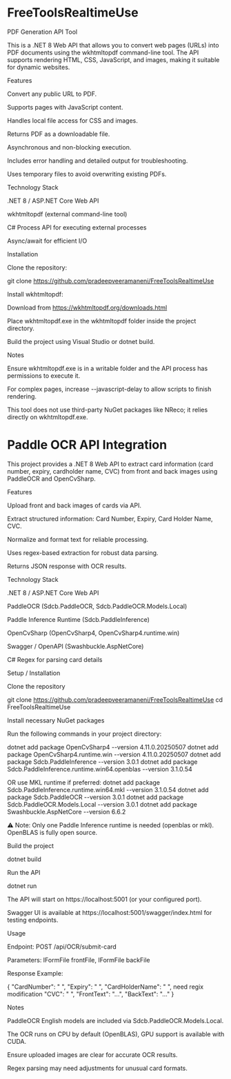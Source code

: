 # FreeToolsRealtimeUse

PDF Generation API Tool

This is a .NET 8 Web API that allows you to convert web pages (URLs) into PDF documents using the wkhtmltopdf command-line tool. The API supports rendering HTML, CSS, JavaScript, and images, making it suitable for dynamic websites.

Features

Convert any public URL to PDF.

Supports pages with JavaScript content.

Handles local file access for CSS and images.

Returns PDF as a downloadable file.

Asynchronous and non-blocking execution.

Includes error handling and detailed output for troubleshooting.

Uses temporary files to avoid overwriting existing PDFs.

Technology Stack

.NET 8 / ASP.NET Core Web API

wkhtmltopdf (external command-line tool)

C# Process API for executing external processes

Async/await for efficient I/O

Installation

Clone the repository:

git clone https://github.com/pradeepveeramaneni/FreeToolsRealtimeUse


Install wkhtmltopdf:

Download from https://wkhtmltopdf.org/downloads.html

Place wkhtmltopdf.exe in the wkhtmltopdf folder inside the project directory.

Build the project using Visual Studio or dotnet build.

Notes

Ensure wkhtmltopdf.exe is in a writable folder and the API process has permissions to execute it.

For complex pages, increase --javascript-delay to allow scripts to finish rendering.

This tool does not use third-party NuGet packages like NReco; it relies directly on wkhtmltopdf.exe.


# Paddle OCR API Integration

This project provides a .NET 8 Web API to extract card information (card number, expiry, cardholder name, CVC) from front and back images using PaddleOCR and OpenCvSharp.

Features

Upload front and back images of cards via API.

Extract structured information: Card Number, Expiry, Card Holder Name, CVC.

Normalize and format text for reliable processing.

Uses regex-based extraction for robust data parsing.

Returns JSON response with OCR results.

Technology Stack

.NET 8 / ASP.NET Core Web API

PaddleOCR (Sdcb.PaddleOCR, Sdcb.PaddleOCR.Models.Local)

Paddle Inference Runtime (Sdcb.PaddleInference)

OpenCvSharp (OpenCvSharp4, OpenCvSharp4.runtime.win)

Swagger / OpenAPI (Swashbuckle.AspNetCore)

C# Regex for parsing card details

Setup / Installation

Clone the repository

git clone https://github.com/pradeepveeramaneni/FreeToolsRealtimeUse
cd FreeToolsRealtimeUse


Install necessary NuGet packages

Run the following commands in your project directory:

dotnet add package OpenCvSharp4 --version 4.11.0.20250507
dotnet add package OpenCvSharp4.runtime.win --version 4.11.0.20250507
dotnet add package Sdcb.PaddleInference --version 3.0.1
dotnet add package Sdcb.PaddleInference.runtime.win64.openblas --version 3.1.0.54

OR use MKL runtime if preferred:
dotnet add package Sdcb.PaddleInference.runtime.win64.mkl --version 3.1.0.54
dotnet add package Sdcb.PaddleOCR --version 3.0.1
dotnet add package Sdcb.PaddleOCR.Models.Local --version 3.0.1
dotnet add package Swashbuckle.AspNetCore --version 6.6.2


⚠ Note: Only one Paddle Inference runtime is needed (openblas or mkl). OpenBLAS is fully open source.

Build the project

dotnet build


Run the API

dotnet run


The API will start on https://localhost:5001 (or your configured port).

Swagger UI is available at https://localhost:5001/swagger/index.html for testing endpoints.

Usage

Endpoint: POST /api/OCR/submit-card

Parameters: IFormFile frontFile, IFormFile backFile

Response Example:

{
  "CardNumber": " ",
  "Expiry": " ",
  "CardHolderName": " ", need regix modification
  "CVC": " ",
  "FrontText": "...",
  "BackText": "..."
}

Notes

PaddleOCR English models are included via Sdcb.PaddleOCR.Models.Local.

The OCR runs on CPU by default (OpenBLAS), GPU support is available with CUDA.

Ensure uploaded images are clear for accurate OCR results.

Regex parsing may need adjustments for unusual card formats.
